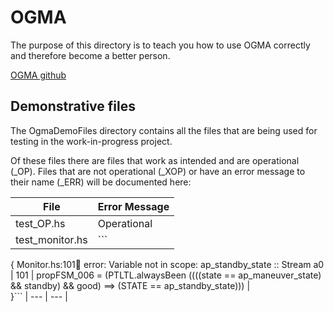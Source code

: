 # OGMA

The purpose of this directory is to teach you how to use OGMA correctly and therefore become a better person.

[OGMA github](https://github.com/nasa/ogma)


## Demonstrative files

The OgmaDemoFiles directory contains all the files that are being used for testing in the work-in-progress project.

Of these files there are files that work as intended and are operational (_OP).
Files that are not operational (_XOP) or have an error message to their name (_ERR) will be documented here:

| File | Error Message |
| ----------- | ----------- |
| test_OP.hs  | Operational | 
| test_monitor.hs | ```
{
Monitor.hs:101:100: error:
    Variable not in scope: ap_standby_state :: Stream a0
    |
101 | propFSM_006 = (PTLTL.alwaysBeen ((((state == ap_maneuver_state) && standby) && good) ==> (STATE == ap_standby_state)))
    |   
}```
| --- | --- |